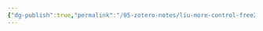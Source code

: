 ```yaml
---
{"dg-publish":true,"permalink":"/05-zotero-notes/liu-more-control-free2022/","title":"More control for free! Image synthesis with semantic diffusion guidance","noteIcon":"","created":"2025-06-14T10:35","updated":"2025-07-01T11:57"}
---
```



